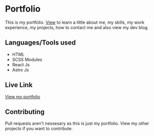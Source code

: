 # Portfolio

This is my portfolio. [View](https://marvinobig.online/) to learn a little about me, my skills, my work experience, my projects, how to contact me and also view my dev blog.

## Languages/Tools used

- HTML
- SCSS Modules
- React Js
- Astro Js

## Live Link

[View my portfolio](https://marvinobig.online/)

## Contributing

Pull requests aren't nessesary as this is just my portfolio. View my other projects if you want to contribute.
